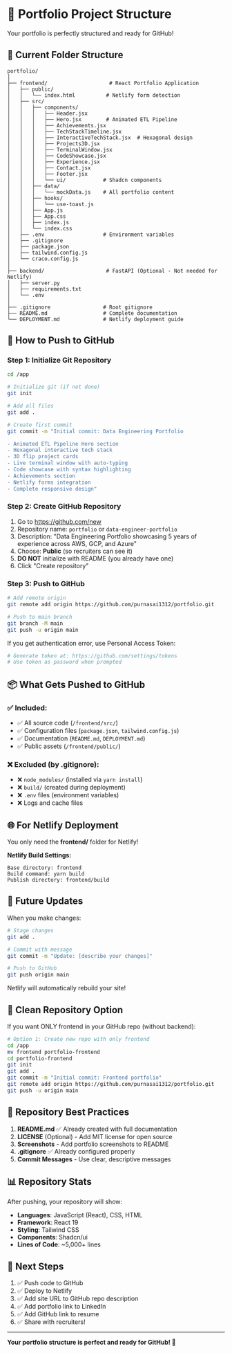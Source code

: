 # 📁 Portfolio Project Structure

Your portfolio is perfectly structured and ready for GitHub!

## 📂 Current Folder Structure

```
portfolio/
│
├── frontend/                    # React Portfolio Application
│   ├── public/
│   │   └── index.html          # Netlify form detection
│   ├── src/
│   │   ├── components/
│   │   │   ├── Header.jsx
│   │   │   ├── Hero.jsx        # Animated ETL Pipeline
│   │   │   ├── Achievements.jsx
│   │   │   ├── TechStackTimeline.jsx
│   │   │   ├── InteractiveTechStack.jsx  # Hexagonal design
│   │   │   ├── Projects3D.jsx
│   │   │   ├── TerminalWindow.jsx
│   │   │   ├── CodeShowcase.jsx
│   │   │   ├── Experience.jsx
│   │   │   ├── Contact.jsx
│   │   │   ├── Footer.jsx
│   │   │   └── ui/            # Shadcn components
│   │   ├── data/
│   │   │   └── mockData.js    # All portfolio content
│   │   ├── hooks/
│   │   │   └── use-toast.js
│   │   ├── App.js
│   │   ├── App.css
│   │   ├── index.js
│   │   └── index.css
│   ├── .env                   # Environment variables
│   ├── .gitignore
│   ├── package.json
│   ├── tailwind.config.js
│   └── craco.config.js
│
├── backend/                    # FastAPI (Optional - Not needed for Netlify)
│   ├── server.py
│   ├── requirements.txt
│   └── .env
│
├── .gitignore                 # Root gitignore
├── README.md                  # Complete documentation
└── DEPLOYMENT.md              # Netlify deployment guide
```

## 🚀 How to Push to GitHub

### Step 1: Initialize Git Repository

```bash
cd /app

# Initialize git (if not done)
git init

# Add all files
git add .

# Create first commit
git commit -m "Initial commit: Data Engineering Portfolio

- Animated ETL Pipeline Hero section
- Hexagonal interactive tech stack
- 3D flip project cards
- Live terminal window with auto-typing
- Code showcase with syntax highlighting
- Achievements section
- Netlify forms integration
- Complete responsive design"
```

### Step 2: Create GitHub Repository

1. Go to https://github.com/new
2. Repository name: `portfolio` or `data-engineer-portfolio`
3. Description: "Data Engineering Portfolio showcasing 5 years of experience across AWS, GCP, and Azure"
4. Choose: **Public** (so recruiters can see it)
5. **DO NOT** initialize with README (you already have one)
6. Click "Create repository"

### Step 3: Push to GitHub

```bash
# Add remote origin
git remote add origin https://github.com/purnasai1312/portfolio.git

# Push to main branch
git branch -M main
git push -u origin main
```

If you get authentication error, use Personal Access Token:
```bash
# Generate token at: https://github.com/settings/tokens
# Use token as password when prompted
```

## 📦 What Gets Pushed to GitHub

### ✅ Included:
- ✅ All source code (`/frontend/src/`)
- ✅ Configuration files (`package.json`, `tailwind.config.js`)
- ✅ Documentation (`README.md`, `DEPLOYMENT.md`)
- ✅ Public assets (`/frontend/public/`)

### ❌ Excluded (by .gitignore):
- ❌ `node_modules/` (installed via `yarn install`)
- ❌ `build/` (created during deployment)
- ❌ `.env` files (environment variables)
- ❌ Logs and cache files

## 🌐 For Netlify Deployment

You only need the **frontend/** folder for Netlify!

**Netlify Build Settings:**
```
Base directory: frontend
Build command: yarn build
Publish directory: frontend/build
```

## 🔄 Future Updates

When you make changes:

```bash
# Stage changes
git add .

# Commit with message
git commit -m "Update: [describe your changes]"

# Push to GitHub
git push origin main
```

Netlify will automatically rebuild your site!

## 📁 Clean Repository Option

If you want ONLY frontend in your GitHub repo (without backend):

```bash
# Option 1: Create new repo with only frontend
cd /app
mv frontend portfolio-frontend
cd portfolio-frontend
git init
git add .
git commit -m "Initial commit: Frontend portfolio"
git remote add origin https://github.com/purnasai1312/portfolio.git
git push -u origin main
```

## 🎯 Repository Best Practices

1. **README.md** ✅ Already created with full documentation
2. **LICENSE** (Optional) - Add MIT license for open source
3. **Screenshots** - Add portfolio screenshots to README
4. **.gitignore** ✅ Already configured properly
5. **Commit Messages** - Use clear, descriptive messages

## 📊 Repository Stats

After pushing, your repository will show:
- **Languages**: JavaScript (React), CSS, HTML
- **Framework**: React 19
- **Styling**: Tailwind CSS
- **Components**: Shadcn/ui
- **Lines of Code**: ~5,000+ lines

## 🔗 Next Steps

1. ✅ Push code to GitHub
2. ✅ Deploy to Netlify
3. ✅ Add site URL to GitHub repo description
4. ✅ Add portfolio link to LinkedIn
5. ✅ Add GitHub link to resume
6. ✅ Share with recruiters!

---

**Your portfolio structure is perfect and ready for GitHub! 🚀**
